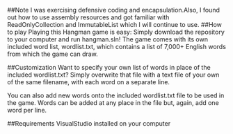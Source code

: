##Note
I was exercising defensive coding and encapsulation.Also, I found out how to use assembly resources and got familiar with ReadOnlyCollection and ImmutableList which I will continue to use.
##How to play
Playing this Hangman game is easy: Simply download the repository to your computer and run hangman.sln! The game comes with its own included word list, wordlist.txt, which contains a list of 7,000+ English words from which the game can draw.

##Customization
Want to specify your own list of words in place of the included wordlist.txt? Simply overwrite that file with a text file of your own of the same filename, with each word on a separate line.

You can also add new words onto the included wordlist.txt file to be used in the game. Words can be added at any place in the file but, again, add one word per line.

##Requirements
VisualStudio installed on your computer
